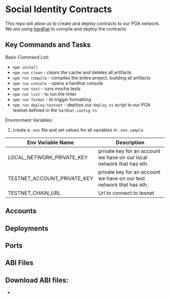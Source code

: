 # Social Identity Contracts

This repo will allow us to create and deploy contracts to our POA network. We are using [hardhat](https://hardhat.org/) to 
compile and deploy the contracts
 
## Key Commands and Tasks
Basic Command List:
- `npm install`
- `npm run clean` - clears the cache and deletes all artifacts
- `npm run compile` - compiles the entire project, building all artifacts
- `npm run console` - opens a hardhat console
- `npm run test` - runs mocha tests
- `npm run lint` - to run the linter
- `npm run format` - to trigger formatting 
- `npm run deploy:testnet` - deploys our `deploy.ts` script to our POA testnet defined in the `hardhat.config.ts`

Environment Variables
1. create a `.env` file and set values for all variables in `.env.sample`

|Env Variable Name      | Description | 
| ------------- | -----------  | 
| LOCAL_NETWORK_PRIVATE_KEY         | private key for an account we have on our local network that has eth.         | 
| TESTNET_ACCOUNT_PRIVATE_KEY       | private key for an account we have on our test network that has eth.         |
| TESTNET_CHAIN_URL     | Url to connect to tesnet        |     
  
## Accounts

## Deployments

## Ports

## ABI Files
Download ABI files:
- 
- 
